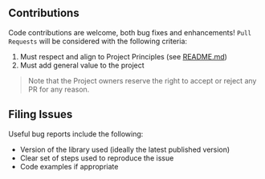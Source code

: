 ## Contributions

Code contributions are welcome, both bug fixes and enhancements!  `Pull 
Requests` will be considered with the following criteria:

1. Must respect and align to Project Principles (see [README.md](https://github.com/homebridge-nhc2/homebridge-nhc2/blob/master/README.md))
2. Must add general value to the project

> Note that the Project owners reserve the right to accept or reject any PR
> for any reason.

## Filing Issues

Useful bug reports include the following:

* Version of the library used (ideally the latest published version)
* Clear set of steps used to reproduce the issue
* Code examples if appropriate
